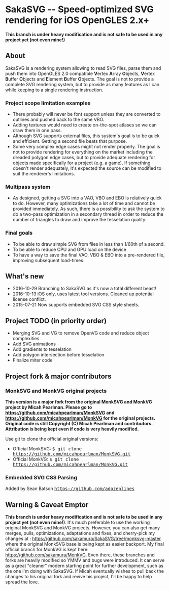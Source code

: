 SakaSVG -- Speed-optimized SVG rendering for iOS OpenGLES 2.x+
==============================================================

__This branch is under heavy modification and is not safe to be used in any project yet (not even mine!)__

## About

SakaSVG is a rendering system allowing to read SVG files, parse them and push them into OpenGLES 2.0 compatible <b>V</b>ertex <b>A</b>rray <b>O</b>bjects, <b>V</b>ertex <b>B</b>uffer <b>O</b>bjects and <b>E</b>lement <b>B</b>uffer <b>O</b>bjects. The goal is not to provide a complete SVG rendering system, but to provide as many features as I can while keeping to a single rendering instruction.

### Project scope limitation examples

- There probably will never be font support unless they are converted to outlines and pushed back to the same VBO.
- Adding textures would need to create on-the-spot atlases so we can draw them in one pass.
- Although SVG supports external files, this system's goal is to be quick and efficient. Getting a second file beats that purpose.
- Some very complex edge cases might not render properly. The goal is not to provide rendering for everything on the market including the dreaded polygon edge cases, but to provide adequate rendering for objects made specifically for a project (e.g. a game). If something doesn't render adequately, it's expected the source can be modified to suit the renderer's limitations.

### Multipass system

- As designed, getting a SVG into a VAO, VBO and EBO is relatively quick to do. However, many optimizations take a lot of time and cannot be provided immediately. As such, there is a possibility to ask the system to do a two-pass optimization in a secondary thread in order to reduce the number of triangles to draw and improve the tesselation quality.

### Final goals

- To be able to draw simple SVG from files in less than 1/60th of a second.
- To be able to reduce CPU and GPU load on the device
- To have a way to save the final VAO, VBO & EBO into a pre-rendered file, improving subsequent load-times.


## What's new

- 2016-10-29 Branching to SakaSVG as it's now a total different beast!
- 2016-10-13 iOS only, uses latest tool versions. Cleaned up potential license conflict.
- 2015-07-21 Now supports embedded SVG CSS style sheets.


## Project TODO (in priority order)

- Merging SVG and VG to remove OpenVG code and reduce object complexities
- Add SVG animations
- Add gradients to tesselation
- Add polygon intersection before tesselation
- Finalize miter code


## Project fork & major contributors

### MonkSVG and MonkVG original projects

__This version is a major fork from the original MonkSVG and MonkVG project by Micah Pearlman. Please go to https://github.com/micahpearlman/MonkSVG and https://github.com/micahpearlman/MonkVG for the original projects. Original code is still Copyright (C) Micah Pearlman and contributors. Attribution is being kept even if code is very heavily modified.__

Use git to clone the official original versions:
- Official MonkSVG: <tt>$ git clone https://github.com/micahpearlman/MonkSVG.git</tt>
- Official MonkVG: <tt>$ git clone https://github.com/micahpearlman/MonkVG.git</tt>

### Embedded SVG CSS Parsing

Added by Sean Batson 
<tt>https://github.com/adozenlines</tt>


## Warning & Caveat Emptor

__This branch is under heavy modification and is not safe to be used in any project yet (not even mine!)__. It's much preferable to use the working original MonkSVG and MonkVG projects. However, you can also get many merges, pulls, optimizations, adaptations and fixes, and cherry-pick my changes at : https://github.com/sakamura/SakaSVG/tree/monksvg-master where the original MonkSVG base is being kept as easier backport. My final official branch for MonkVG is kept here: https://github.com/sakamura/MonkVG. Even there, these branches and forks are heavily modified so YMMV and bugs were introduced. It can serve as a great "cleaner" modern starting point for further development, such as the one I'm doing with SakaSVG. If Micah eventually wishes to pull back the changes to his original fork and revive his project, I'll be happy to help spread the love.
